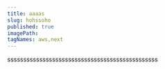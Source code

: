 ```yaml
---
title: aaaas
slug: hohssoho
published: true
imagePath: 
tagNames: aws,next
---
```

sssssssssssssssssssssssssssssssssssssssssssssss